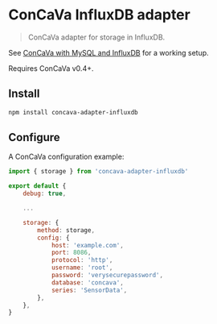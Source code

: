# ConCaVa InfluxDB adapter

> ConCaVa adapter for storage in InfluxDB.

See [ConCaVa with MySQL and InfluxDB](https://github.com/kukua/concava-setup-mysql-influxdb) for a working setup.

Requires ConCaVa v0.4+.

## Install

```bash
npm install concava-adapter-influxdb
```

## Configure

A ConCaVa configuration example:

```js
import { storage } from 'concava-adapter-influxdb'

export default {
	debug: true,

	...

	storage: {
		method: storage,
		config: {
			host: 'example.com',
			port: 8086,
			protocol: 'http',
			username: 'root',
			password: 'verysecurepassword',
			database: 'concava',
			series: 'SensorData',
		},
	},
}
```

